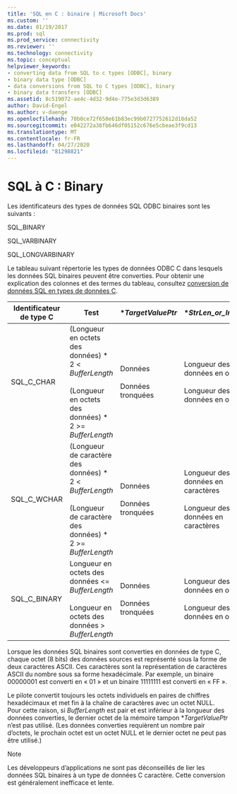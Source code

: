 ```yaml
---
title: 'SQL en C : binaire | Microsoft Docs'
ms.custom: ''
ms.date: 01/19/2017
ms.prod: sql
ms.prod_service: connectivity
ms.reviewer: ''
ms.technology: connectivity
ms.topic: conceptual
helpviewer_keywords:
- converting data from SQL to c types [ODBC], binary
- binary data type [ODBC]
- data conversions from SQL to C types [ODBC], binary
- binary data transfers [ODBC]
ms.assetid: 8c519072-ae4c-4d32-9d4e-775e3d3d6389
author: David-Engel
ms.author: v-daenge
ms.openlocfilehash: 70b0ce72f650e61b83ec99b0727752612d18da52
ms.sourcegitcommit: e042272a38fb646df05152c676e5cbeae3f9cd13
ms.translationtype: MT
ms.contentlocale: fr-FR
ms.lasthandoff: 04/27/2020
ms.locfileid: "81298821"
---
```

# <a name="sql-to-c-binary"></a>SQL à C : Binary
Les identificateurs des types de données SQL ODBC binaires sont les suivants :  
  
 SQL_BINARY  
  
 SQL_VARBINARY  
  
 SQL_LONGVARBINARY  
  
 Le tableau suivant répertorie les types de données ODBC C dans lesquels les données SQL binaires peuvent être converties. Pour obtenir une explication des colonnes et des termes du tableau, consultez [conversion de données SQL en types de données C](../../../odbc/reference/appendixes/converting-data-from-sql-to-c-data-types.md).  
  
|Identificateur de type C|Test|**TargetValuePtr*|**StrLen_or_IndPtr*|SQLSTATE|  
|-----------------------|----------|------------------------|----------------------------|--------------|  
|SQL_C_CHAR|(Longueur en octets des données) \* 2 < *BufferLength*<br /><br /> (Longueur en octets des données) \* 2 >= *BufferLength*|Données<br /><br /> Données tronquées|Longueur des données en octets<br /><br /> Longueur des données en octets|n/a<br /><br /> 01004|  
|SQL_C_WCHAR|(Longueur de caractère des données) \* 2 < *BufferLength*<br /><br /> (Longueur de caractère des données) \* 2 >= *BufferLength*|Données<br /><br /> Données tronquées|Longueur des données en caractères<br /><br /> Longueur des données en caractères|n/a<br /><br /> 01004|  
|SQL_C_BINARY|Longueur en octets des données <= *BufferLength*<br /><br /> Longueur en octets des données > *BufferLength*|Données<br /><br /> Données tronquées|Longueur des données en octets<br /><br /> Longueur des données en octets|n/a<br /><br /> 01004|  
  
 Lorsque les données SQL binaires sont converties en données de type C, chaque octet (8 bits) des données sources est représenté sous la forme de deux caractères ASCII. Ces caractères sont la représentation de caractères ASCII du nombre sous sa forme hexadécimale. Par exemple, un binaire 00000001 est converti en « 01 » et un binaire 11111111 est converti en « FF ».  
  
 Le pilote convertit toujours les octets individuels en paires de chiffres hexadécimaux et met fin à la chaîne de caractères avec un octet NULL. Pour cette raison, si *BufferLength* est pair et est inférieur à la longueur des données converties, le dernier octet de la mémoire tampon **TargetValuePtr* n’est pas utilisé. (Les données converties requièrent un nombre pair d’octets, le prochain octet est un octet NULL et le dernier octet ne peut pas être utilisé.)  
  
> [!NOTE]  
>  Les développeurs d’applications ne sont pas déconseillés de lier les données SQL binaires à un type de données C caractère. Cette conversion est généralement inefficace et lente.

